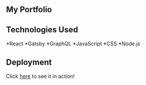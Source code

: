 ## My Portfolio

## Technologies Used
*React
*Gatsby
*GraphQL
*JavaScript
*CSS
*Node.js

## Deployment

Click [here](https://andy-terwilliger.netlify.app/) to see it in action!
